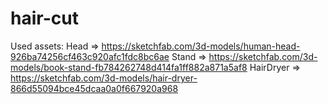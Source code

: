 # hair-cut

Used assets:
Head => https://sketchfab.com/3d-models/human-head-926ba74256cf463c920afc1fdc8bc6ae
Stand => https://sketchfab.com/3d-models/book-stand-fb784262748d414fa1ff882a871a5af8
HairDryer => https://sketchfab.com/3d-models/hair-dryer-866d55094bce45dcaa0a0f667920a968